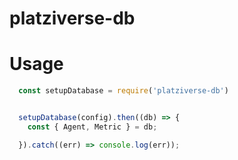 # platziverse-db

# Usage

```js
  const setupDatabase = require('platziverse-db')


  setupDatabase(config).then((db) => {
    const { Agent, Metric } = db;

  }).catch((err) => console.log(err));

```